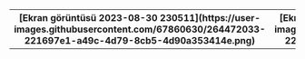 
<table>
  <tr>
    <th> [Ekran görüntüsü 2023-08-30 230511](https://user-images.githubusercontent.com/67860630/264472033-221697e1-a49c-4d79-8cb5-4d90a353414e.png)</th>
    <th> [Ekran görüntüsü 2023-08-30 230511](https://user-images.githubusercontent.com/67860630/264472033-221697e1-a49c-4d79-8cb5-4d90a353414e.png)</th>
  </tr>
</table>

